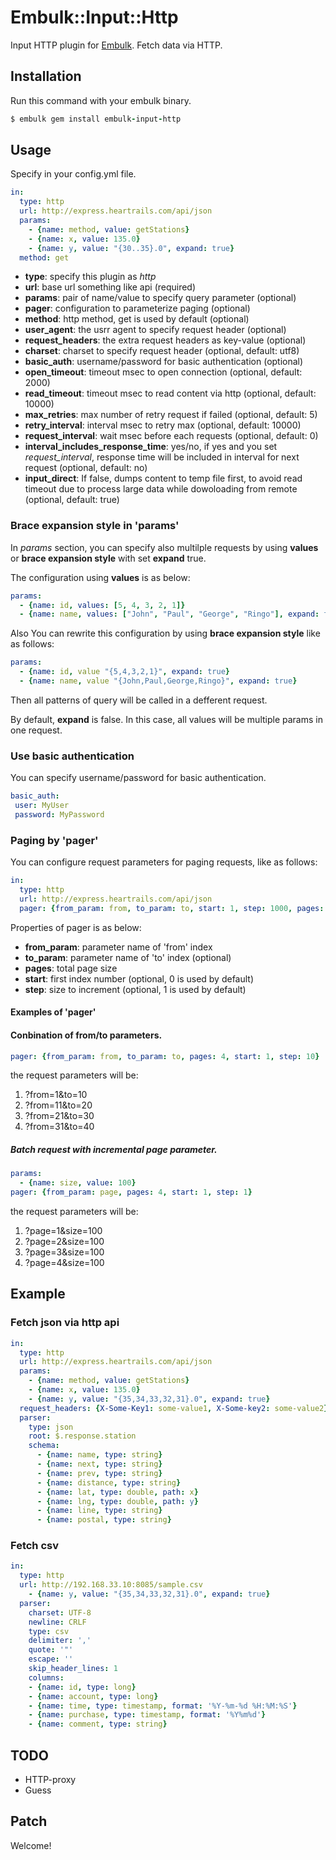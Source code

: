 # Embulk::Input::Http

Input HTTP plugin for [Embulk](https://github.com/embulk/embulk).
Fetch data via HTTP.


## Installation

Run this command with your embulk binary.

```ruby
$ embulk gem install embulk-input-http
```

## Usage

Specify in your config.yml file.

```yaml
in:
  type: http
  url: http://express.heartrails.com/api/json
  params:
    - {name: method, value: getStations}
    - {name: x, value: 135.0}
    - {name: y, value: "{30..35}.0", expand: true}
  method: get
```

- **type**: specify this plugin as *http*
- **url**: base url something like api (required)
- **params**: pair of name/value to specify query parameter (optional)
- **pager**: configuration to parameterize paging (optional)
- **method**: http method, get is used by default (optional)
- **user_agent**: the usrr agent to specify request header (optional)
- **request_headers**: the extra request headers as key-value (optional)
- **charset**: charset to specify request header (optional, default: utf8)
- **basic_auth**: username/password for basic authentication (optional)
- **open_timeout**: timeout msec to open connection (optional, default: 2000)
- **read_timeout**: timeout msec to read content via http (optional, default: 10000)
- **max_retries**: max number of retry request if failed (optional, default: 5)
- **retry_interval**: interval msec to retry max (optional, default: 10000)
- **request_interval**: wait msec before each requests (optional, default: 0)
- **interval\_includes\_response\_time**: yes/no, if yes and you set *request_interval*, response time will be included in interval for next request (optional, default: no)
- **input\_direct**: If false, dumps content to temp file first, to avoid read timeout due to process large data while dowoloading from remote (optional, default: true)

### Brace expansion style in 'params'

In *params* section, you can specify also multilple requests by using **values** or **brace expansion style** with set **expand** true.

The configuration using **values** is as below:

```yaml
params:
  - {name: id, values: [5, 4, 3, 2, 1]}
  - {name: name, values: ["John", "Paul", "George", "Ringo"], expand: true}
```

Also You can rewrite this configuration by using **brace expansion style** like as follows:


```yaml
params:
  - {name: id, value "{5,4,3,2,1}", expand: true}
  - {name: name, value "{John,Paul,George,Ringo}", expand: true}
```

Then all patterns of query will be called in a defferent request.

By default, **expand** is false. In this case, all values will be multiple params in one request.

### Use basic authentication

You can specify username/password for basic authentication.

```yaml
basic_auth:
 user: MyUser
 password: MyPassword
```

### Paging by 'pager'

You can configure request parameters for paging requests, like as follows:

```yaml
in:
  type: http
  url: http://express.heartrails.com/api/json
  pager: {from_param: from, to_param: to, start: 1, step: 1000, pages: 10}
```

Properties of pager is as below:

- **from_param**: parameter name of 'from' index
- **to_param**: parameter name of 'to' index (optional)
- **pages**: total page size
- **start**: first index number (optional, 0 is used by default)
- **step**: size to increment (optional, 1 is used by default)

#### Examples of 'pager'

#### Conbination of from/to parameters.

```yaml
pager: {from_param: from, to_param: to, pages: 4, start: 1, step: 10}
```

the request parameters will be:

1. ?from=1&to=10
2. ?from=11&to=20
3. ?from=21&to=30
4. ?from=31&to=40


##### Batch request with incremental page parameter.

```yaml
params:
  - {name: size, value: 100}
pager: {from_param: page, pages: 4, start: 1, step: 1}
```

the request parameters will be:

1. ?page=1&size=100
2. ?page=2&size=100
3. ?page=3&size=100
4. ?page=4&size=100


## Example

### Fetch json via http api

```yaml
in:
  type: http
  url: http://express.heartrails.com/api/json
  params:
    - {name: method, value: getStations}
    - {name: x, value: 135.0}
    - {name: y, value: "{35,34,33,32,31}.0", expand: true}
  request_headers: {X-Some-Key1: some-value1, X-Some-key2: some-value2}
  parser:
    type: json
    root: $.response.station
    schema:
      - {name: name, type: string}
      - {name: next, type: string}
      - {name: prev, type: string}
      - {name: distance, type: string}
      - {name: lat, type: double, path: x}
      - {name: lng, type: double, path: y}
      - {name: line, type: string}
      - {name: postal, type: string}
```

### Fetch csv

```yaml
in:
  type: http
  url: http://192.168.33.10:8085/sample.csv
    - {name: y, value: "{35,34,33,32,31}.0", expand: true}
  parser:
    charset: UTF-8
    newline: CRLF
    type: csv
    delimiter: ','
    quote: '"'
    escape: ''
    skip_header_lines: 1
    columns:
    - {name: id, type: long}
    - {name: account, type: long}
    - {name: time, type: timestamp, format: '%Y-%m-%d %H:%M:%S'}
    - {name: purchase, type: timestamp, format: '%Y%m%d'}
    - {name: comment, type: string}
```

## TODO
- HTTP-proxy
- Guess

## Patch

Welcome!
